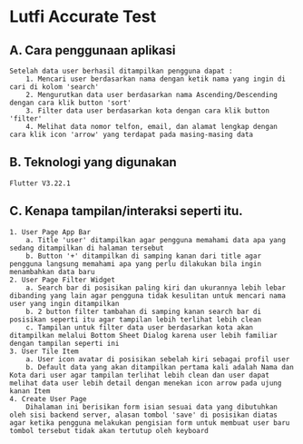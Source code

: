 # Lutfi Accurate Test

## A. Cara penggunaan aplikasi
    Setelah data user berhasil ditampilkan pengguna dapat : 
        1. Mencari user berdasarkan nama dengan ketik nama yang ingin di cari di kolom 'search'
        2. Mengurutkan data user berdasarkan nama Ascending/Descending dengan cara klik button 'sort'
        3. Filter data user berdasarkan kota dengan cara klik button 'filter'
        4. Melihat data nomor telfon, email, dan alamat lengkap dengan cara klik icon 'arrow' yang terdapat pada masing-masing data

## B. Teknologi yang digunakan
    Flutter V3.22.1

## C. Kenapa tampilan/interaksi seperti itu.
    1. User Page App Bar 
        a. Title 'user' ditampilkan agar pengguna memahami data apa yang sedang ditampilkan di halaman tersebut
        b. Button '+' ditampilkan di samping kanan dari title agar pengguna langsung memahami apa yang perlu dilakukan bila ingin menambahkan data baru
    2. User Page Filter Widget 
        a. Search bar di posisikan paling kiri dan ukurannya lebih lebar dibanding yang lain agar pengguna tidak kesulitan untuk mencari nama user yang ingin ditampilkan
        b. 2 button filter tambahan di samping kanan search bar di posisikan seperti itu agar tampilan lebih terlihat lebih clean
        c. Tampilan untuk filter data user berdasarkan kota akan ditampilkan melalui Bottom Sheet Dialog karena user lebih familiar dengan tampilan seperti ini
    3. User Tile Item
        a. User icon avatar di posisikan sebelah kiri sebagai profil user 
        b. Default data yang akan ditampilkan pertama kali adalah Nama dan Kota dari user agar tampilan terlihat lebih clean dan user dapat melihat data user lebih detail dengan menekan icon arrow pada ujung kanan Item
    4. Create User Page
        Dihalaman ini berisikan form isian sesuai data yang dibutuhkan oleh sisi backend server, alasan tombol 'save' di posisikan diatas agar ketika pengguna melakukan pengisian form untuk membuat user baru tombol tersebut tidak akan tertutup oleh keyboard 